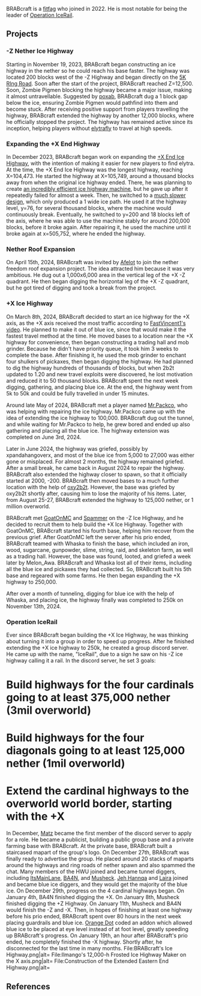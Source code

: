 BRABcraft is a [fitfag](https://2b2t.miraheze.org/wiki/Terminology) who joined in 2022. He is most notable for being the leader of [Operation IceRail](https://2b2t.miraheze.org/wiki/Operation_IceRail).

## Projects
### -Z Nether Ice Highway
Starting in November 19, 2023, BRABcraft began constructing an ice highway in the nether so he could reach his base faster. The highway was located 200 blocks west of the -Z Highway and began directly on the [5K RIng Road](https://2b2t.miraheze.org/wiki/Nether_highways). Soon after the start of the project, BRABcraft reached Z=12,500. Soon, Zombie Pigmen blocking the highway became a major issue, making it almost untravellable. Suggested by [poxab](https://2b2t.miraheze.org/wiki/poxab), BRABcraft dug a 1 block gap below the ice, ensuring Zombie Pigmen would pathfind into them and become stuck. After receiving positive support from players travelling the highway, BRABcraft extended the highway by another 12,000 blocks, where he officially stopped the project. The highway has remained active since its inception, helping players without [elytrafly](https://2b2t.miraheze.org/wiki/Elytra) to travel at high speeds.

### Expanding the +X End Highway
In December 2023, BRABcraft began work on expanding the [+X End Ice Highway](https://2b2t.miraheze.org/wiki/End_highways), with the intention of making it easier for new players to find elytra. At the time, the +X End Ice Highway was the longest highway, reaching X=104,473. He started the highway at X=105,749, around a thousand blocks away from when the original ice highway ended. There, he was planning to create [an incredibly efficient ice highway machine](https://www.youtube.com/watch?v=6Hf62xgulzc&t=0s), but he gave up after it repeatedly failed for almost a week. Then, he switched to a [much slower design](https://www.youtube.com/watch?v=WSUQYqiu560), which only produced a 1 wide ice path. He used it at the highway level, y=76, for several thousand blocks, where the machine would continuously break. Eventually, he switched to y=200 and 18 blocks left of the axis, where he was able to use the machine stably for around 200,000 blocks, before it broke again. After repairing it, he used the machine until it broke again at x=505,752, where he ended the highway.

### Nether Roof Expansion
On April 15th, 2024, BRABcraft was invited by [Afelot](https://2b2t.miraheze.org/wiki/Afelot) to join the nether freedom roof expansion project. The idea attracted him because it was very ambitious. He dug out a 1,000x6,000 area in the vertical leg of the +X -Z quadrant. He then began digging the horizontal leg of the +X -Z quadrant, but he got tired of digging and took a break from the project.

### +X Ice Highway
On March 8th, 2024, BRABcraft decided to start an ice highway for the +X axis, as the +X axis received the most traffic according to [FastVincent1's video](https://www.youtube.com/watch?v=1S6X8jIJ_Cs). He planned to make it out of blue ice, since that would make it the fastest travel method at the time. He moved bases to a location near the +X highway for convenience, then began constructing a trading hall and mob grinder. Because he didn't have priority queue, it took him 3 weeks to complete the base. After finishing it, he used the mob grinder to enchant four shulkers of pickaxes, then began digging the highway. He had planned to dig the highway hundreds of thousands of blocks, but when 2b2t updated to 1.20 and new travel exploits were discovered, he lost motivation and reduced it to 50 thousand blocks. BRABcraft spent the next week digging, gathering, and placing blue ice. At the end, the highway went from 5k to 50k and could be fully travelled in under 15 minutes.

Around late May of 2024, BRABcraft met a player named [Mr.Packco](https://2b2t.miraheze.org/wiki/Mr.Packco), who was helping with repairing the ice highway. Mr.Packco came up with the idea of extending the ice highway to 100,000. BRABcraft dug out the tunnel, and while waiting for Mr.Packco to help, he grew bored and ended up also gathering and placing all the blue ice. The highway extension was completed on June 3rd, 2024.

Later in June 2024, the highway was griefed, possibly by xpandahangoverx, and most of the blue ice from 5,000 to 27,000 was either gone or misplaced. For almost 2 months, the highway remained griefed. After a small break, he came back in August 2024 to repair the highway. BRABcraft also extended the highway closer to spawn, so that it officially started at 2000, -200. BRABcraft then moved bases to a much further location with the help of [oxy2b2t](https://2b2t.miraheze.org/wiki/oxy2b2t). However, the base was griefed by oxy2b2t shortly after, causing him to lose the majority of his items. Later, from August 25-27, BRABcraft extended the highway to 125,000 nether, or 1 million overworld.

BRABcraft met [GoatOnMC](https://2b2t.miraheze.org/wiki/GoatOnMC) and [Spammer](https://2b2t.miraheze.org/wiki/Spammer) on the -Z Ice Highway, and he decided to recruit them to help build the +X Ice Highway. Together with GoatOnMC, BRABcraft started his fourth base, helping him recover from the previous grief. After GoatOnMC left the server after his prio ended, BRABcraft teamed with Whaska to finish the base, which included an iron, wood, sugarcane, gunpowder, slime, string, raid, and skeleton farm, as well as a trading hall. However, the base was found, looted, and griefed a week later by Melon_Awa. BRABcraft and Whaska lost all of their items, including all the blue ice and pickaxes they had collected. So, BRABcraft built his 5th base and regeared with some farms. He then began expanding the +X highway to 250,000.

After over a month of tunneling, digging for blue ice with the help of Whaska, and placing ice, the highway finally was completed to 250k on November 13th, 2024.

### Operation IceRail
Ever since BRABcraft began building the +X Ice Highway, he was thinking about turning it into a group in order to speed up progress. After he finished extending the +X ice highway to 250k, he created a group discord server. He came up with the name, "IceRail", due to a sign he saw on his -Z ice highway calling it a rail. In the discord server, he set 3 goals:

# Build highways for the four cardinals going to at least 375,000 nether (3mil overworld)
# Build highways for the four diagonals going to at least 125,000 nether (1mil overworld)
# Extend the cardinal highways to the overworld world border, starting with the +X

In December, [Matz](https://2b2t.miraheze.org/wiki/Matz) became the first member of the discord server to apply for a role. He became a publicist, building a public group base and a private farming base with BRABcraft. At the private base, BRABcraft built a staircased mapart of the group's logo. On December 27th, BRABcraft was finally ready to advertise the group. He placed around 20 stacks of maparts around the highways and ring roads of nether spawn and also spammed the chat. Many members of the HWU joined and became tunnel diggers, including [ItsMainLane](https://2b2t.miraheze.org/wiki/ItsMainLane), [BA4N](https://2b2t.miraheze.org/wiki/Ba4n), and [Musheck](https://2b2t.miraheze.org/wiki/Musheck). [Jeh Hannqa](https://2b2t.miraheze.org/wiki/Jeh_Hannqa) and [Laira](https://2b2t.miraheze.org/wiki/Laira) joined and became blue ice diggers, and they would get the majority of the blue ice. On December 29th, progress on the 4 cardinal highways began. On January 4th, BA4N finished digging the +X. On January 8th, Musheck finished digging the +Z Highway. On January 11th, Musheck and BA4N would finish the -Z and -X. Then, in hopes of finishing at least one highway before his prio ended, BRABcraft spent over 80 hours in the next week placing guardrails and blue ice. [Orange Dot](https://2b2t.miraheze.org/wiki/Orange_Dot) coded an addon which allowed blue ice to be placed at eye level instead of at foot level, greatly speeding up BRABcraft's progress. On January 19th, an hour after BRABcraft's prio ended, he completely finished the -X highway. Shortly after, he disconnected for the last time in many months.<gallery>
File:BRABcraft's Ice Highway.png|alt=
File:Ilmango's 12,000-h Frosted Ice Highway Maker on the X axis.png|alt=
File:Construction of the Extended Eastern End Highway.png|alt=
</gallery>

## References